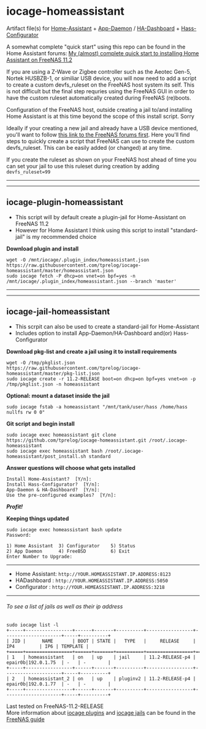 # iocage-homeassistant
Artifact file(s) for [Home-Assistant](https://www.home-assistant.io/) + [App-Daemon](https://www.home-assistant.io/docs/ecosystem/appdaemon/) / [HA-Dashboard](https://www.home-assistant.io/docs/ecosystem/hadashboard/) + [Hass-Configurator](https://www.home-assistant.io/docs/ecosystem/hass-configurator/#configuration-ui-for-home-assistant)  


A somewhat complete "quick start" using this repo can be found in the Home Assistant forums:
[My (almost) complete quick start to installing Home Assistant on FreeNAS 11.2 ](https://community.home-assistant.io/t/my-almost-complete-quick-start-to-installing-home-assistant-on-freenas-11-2-including-appdaemon-ha-dashboard-hass-configurator-mosquitto-and-tasmoadmin/71882?u=troy)


If you are using a Z-Wave or Zigbee controller such as the Aeotec Gen-5, Nortek HUSBZB-1, or similiar USB device, you will now need to add a script to create a custom devfs_ruleset on the FreeNAS host system its self. This is not difficult but the final step requries using the FreeNAS GUI in order to have the custom ruleset automatically created during FreeNAS (re)boots.

Configuration of the FreeNAS host, outside creating a jail to/and installing Home Assistant is at this time beyond the scope of this install script. Sorry

Ideally if your creating a new jail and already have a USB device mentioned, you'll want to follow [this link to the FreeNAS forums first](https://forums.freenas.org/index.php?threads/usb-z-wave-device-no-longer-shows-up-in-iocage-jail-on-freenas-11-2.71301/post-501866).
Here you'll find steps to quickly create a script that FreeNAS can use to create the custom devfs_ruleset. This can be easily added (or changed) at any time.

If you create the ruleset as shown on your FreeNAS host ahead of time you can set your jail to use this ruleset during creation by adding `devfs_ruleset=99`


---
---
## iocage-plugin-homeassistant

 - This script will by default create a plugin-jail for Home-Assistant on FreeNAS 11.2
 - However for Home Assistant I think using this script to install "standard-jail" is my recommended choice 

**Download plugin and install**

    wget -O /mnt/iocage/.plugin_index/homeassistant.json https://raw.githubusercontent.com/tprelog/iocage-homeassistant/master/homeassistant.json
    sudo iocage fetch -P dhcp=on vnet=on bpf=yes -n /mnt/iocage/.plugin_index/homeassistant.json --branch 'master'

---
---
## iocage-jail-homeassistant

 - This scrpit can also be used to create a standard-jail for Home-Assistant
 - Includes option to install App-Daemon/HA-Dashboard and(or) Hass-Configurator
 
**Download pkg-list and create a jail using it to install requirements**

    wget -O /tmp/pkglist.json https://raw.githubusercontent.com/tprelog/iocage-homeassistant/master/pkg-list.json
    sudo iocage create -r 11.2-RELEASE boot=on dhcp=on bpf=yes vnet=on -p /tmp/pkglist.json -n homeassistant


**Optional: mount a dataset inside the jail**

    sudo iocage fstab -a homeassistant "/mnt/tank/user/hass /home/hass nullfs rw 0 0"
    
    
**Git script and begin install**

    sudo iocage exec homeassistant git clone https://github.com/tprelog/iocage-homeassistant.git /root/.iocage-homeassistant
    sudo iocage exec homeassistant bash /root/.iocage-homeassistant/post_install.sh standard
    

**Answer questions will choose what gets installed**

    Install Home-Assistant?  [Y/n]:
    Install Hass-Configurator?  [Y/n]:
    App-Daemon & HA-Dashboard?  [Y/n]:
    Use the pre-configured examples?  [Y/n]:

***Profit!***

**Keeping things updated**

    sudo iocage exec homeassistant bash update
    Password:

    1) Home Assistant  3) Configurator    5) Status
    2) App Daemon      4) FreeBSD         6) Exit
    Enter Number to Upgrade: 

---

  - Home Assistant: `http://YOUR.HOMEASSISTANT.IP.ADDRESS:8123`  
  - HADashboard   : `http://YOUR.HOMEASSISTANT.IP.ADDRESS:5050`  
  - Configurator  : `http://YOUR.HOMEASSISTANT.IP.ADDRESS:3218`  
     
---

###### To see a list of jails as well as their ip address

    sudo iocage list -l
    +-----+-----------------+------+-------+----------+-----------------+---------------------+-----+----------+
    | JID |      NAME       | BOOT | STATE |   TYPE   |     RELEASE     |         IP4         | IP6 | TEMPLATE |
    +=====+=================+======+=======+==========+=================+=====================+=====+==========+
    | 1   | homeassistant   | on   | up    | jail     | 11.2-RELEASE-p4 | epair0b|192.0.1.75  | -   | -        |
    +-----+-----------------+------+-------+----------+-----------------+---------------------+-----+----------+
    | 2   | homeassistant_2 | on   | up    | pluginv2 | 11.2-RELEASE-p4 | epair0b|192.0.1.77  | -   | -        |
    +-----+-----------------+------+-------+----------+-----------------+---------------------+-----+----------+


Last tested on FreeNAS-11.2-RELEASE  
More information about [iocage plugins](https://doc.freenas.org/11.2/plugins.html) and [iocage jails](https://doc.freenas.org/11.2/jails.html) can be found in the [FreeNAS guide](https://doc.freenas.org/11.2/intro.html#introduction)  

